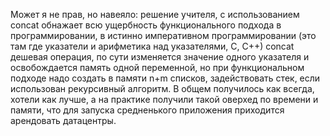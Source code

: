 Может я не прав, но навеяло: решение учителя, с использованием concat обнажает всю ущербность функционального подхода в программировании, в истинно императивном программировании (это там где указатели и арифметика над указателями, С, С++) concat дешевая операция, по сути изменяется значение одного указателя и освобождается память одной переменной, но при функциональном подходе надо создать в памяти n+m списков, задействовать стек, если использован рекурсивный алгоритм. В общем получилось как всегда, хотели как лучше, а на практике получили такой оверхед по времени и памяти, что для запуска средненького приложения приходится арендовать датацентры.